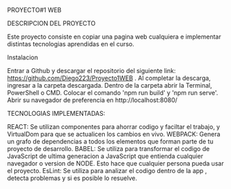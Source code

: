 PROYECTO#1 WEB

DESCRIPCION DEL PROYECTO

Este proyecto consiste en copiar una pagina web
cualquiera e implementar distintas tecnologias aprendidas
en el curso.

Instalacion

Entrar a Github y descargar el repositorio del siguiente link: https://github.com/Diego223/Proyecto1WEB .
Al completar la descarga, ingresar a la carpeta descargada.
Dentro de la carpeta abrir la Terminal, PowerShell o CMD.
Colocar el comando 'npm run build' y 'npm run serve'.
Abrir su navegador de preferencia en http://localhost:8080/

TECNOLOGIAS IMPLEMENTADAS:

REACT: Se utilizan componentes para ahorrar codigo y faciltar el trabajo, y VirtualDom para que se actualicen los cambios en vivo.
WEBPACK: Genera un grafo de dependencias a todos los elementos que forman parte de tu proyecto de desarrollo.
BABEL: Se utiliza para transformar el codigo de JavaScript de ultima generacion a JavaScript que entienda cualquier navegador o version de NODE. Esto hace que cualquier persona pueda usar el proyecto.
EsLint: Se utiliza para analizar el codigo dentro de la app , detecta problemas y si es posible lo resuelve.

